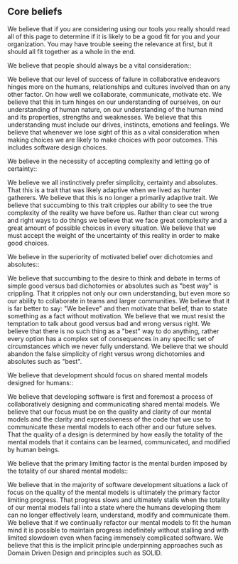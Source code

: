 ## Core beliefs

We believe that if you are considering using our tools you really should read all of this page to determine if it is likely to be a good fit for you and your organization. You may have trouble seeing the relevance at first, but it should all fit together as a whole in the end.

We believe that people should always be a vital consideration::

We believe that our level of success of failure in collaborative endeavors hinges more on the humans, relationships and cultures involved than on any other factor. On how well we collaborate, communicate, motivate etc. We believe that this in turn hinges on our understanding of ourselves, on our understanding of human nature, on our understanding of the human mind and its properties, strengths and weaknesses. We believe that this understanding must include our drives, instincts, emotions and feelings. We believe that whenever we lose sight of this as a vital consideration when making choices we are likely to make choices with poor outcomes. This includes software design choices.

We believe in the necessity of accepting complexity and letting go of certainty::

We believe we all instinctively prefer simplicity, certainty and absolutes. That this is a trait that was likely adaptive when we lived as hunter gatherers. We believe that this is no longer a primarily adaptive trait. We believe that succumbing to this trait cripples our ability to see the true complexity of the reality we have before us. Rather than clear cut wrong and right ways to do things we believe that we face great complexity and a great amount of possible choices in every situation. We believe that we must accept the weight of the uncertainty of this reality in order to make good choices.

We believe in the superiority of motivated belief over dichotomies and absolutes::

We believe that succumbing to the desire to think and debate in terms of simple good versus bad dichotomies or absolutes such as "best way" is crippling. That it cripples not only our own understanding, but even more so our ability to collaborate in teams and larger communities. We believe that it is far better to say: "We believe" and then motivate that belief, than to state something as a fact without motivation. We believe that we must resist the temptation to talk about good versus bad and wrong versus right. We believe that there is no such thing as a "best" way to do anything, rather every option has a complex set of consequences in any specific set of circumstances which we never fully understand. We believe that we should abandon the false simplicity of right versus wrong dichotomies and absolutes such as "best".

We believe that development should focus on shared mental models designed for humans::

We believe that developing software is first and foremost a process of collaboratively designing and communicating shared mental models.  We believe that our focus must be on the quality and clarity of our mental models and the clarity and expressiveness of the code that we use to communicate these mental models to each other and our future selves. That the quality of a design is determined by how easily the totality of the mental models that it contains can be learned, communicated, and modified by human beings.

We believe that the primary limiting factor is the mental burden imposed by the totality of our shared mental models::

We believe that in the majority of software development situations a lack of focus on the quality of the mental models is ultimately the primary factor limiting progress. That progress slows and ultimately stalls when the totality of our mental models fall into a state where the humans developing them can no longer effectively learn, understand, modify and communicate them. We believe that if we continually refactor our mental models to fit the human mind it is possible to maintain progress indefinitely without stalling and with limited slowdown even when facing immensely complicated software. We believe that this is the implicit principle underpinning approaches such as Domain Driven Design and principles such as SOLID.